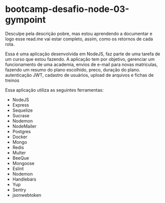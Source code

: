 # bootcamp-desafio-node-03-gympoint

Desculpe pela descrição pobre, mas estou aprendendo a documentar e logo esse read.me vai estar completo, assim, como os retornos de cada rota.

Essa é uma aplicação desenvolvida em NodeJS, faz parte de uma tarefa de um curso que estou fazendo. A aplicação tem por objetivo, gerenciar um funcionamento de uma academia, envios de e-mail para novas matriculas, fazendo um resumo do plano escolhido, preco, duração do plano. autenticação JWT, cadastro de usuários, upload de arquivos e fichas de treinos

Essa aplicação utiliza as seguintes ferramentas:

- NodeJS
- Express
- Sequelize
- Sucrase
- Nodemon
- NodeMailer
- Postgres
- Docker
- Mongo
- Redis
- Multer
- BeeQue
- Mongoose
- Eslint
- Nodemon
- Handlebars
- Yup
- Sentry
- jsonwebtoken
